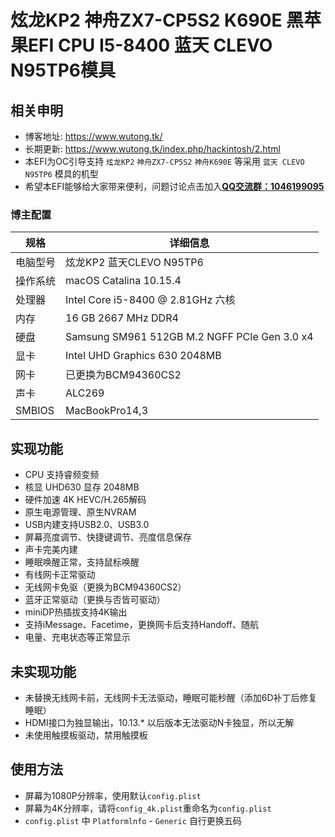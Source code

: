 # 炫龙KP2 神舟ZX7-CP5S2 K690E 黑苹果EFI CPU I5-8400 蓝天 CLEVO N95TP6模具

## 相关申明

- 博客地址: https://www.wutong.tk/
- 长期更新: https://www.wutong.tk/index.php/hackintosh/2.html
- 本EFI为OC引导支持 `炫龙KP2` `神舟ZX7-CP5S2` `神舟K690E`  等采用  `蓝天 CLEVO N95TP6` 模具的机型
- 希望本EFI能够给大家带来便利，问题讨论点击加入[**<u>QQ交流群：1046199095</u>**](https://jq.qq.com/?_wv=1027&k=5hGmbfx)

### 博主配置

| 规格     | 详细信息                                     |
| -------- | -------------------------------------------- |
| 电脑型号 | 炫龙KP2 蓝天CLEVO N95TP6                     |
| 操作系统 | macOS Catalina 10.15.4                       |
| 处理器   | Intel Core i5-8400 @ 2.81GHz 六核            |
| 内存     | 16 GB 2667 MHz DDR4                          |
| 硬盘     | Samsung SM961 512GB M.2 NGFF PCIe Gen 3.0 x4 |
| 显卡     | Intel UHD Graphics 630 2048MB                |
| 网卡     | 已更换为BCM94360CS2                          |
| 声卡     | ALC269                                       |
| SMBIOS   | MacBookPro14,3                               |

## 实现功能

- CPU 支持睿频变频
- 核显 UHD630 显存 2048MB
- 硬件加速 4K HEVC/H.265解码
- 原生电源管理、原生NVRAM
- USB内建支持USB2.0、USB3.0
- 屏幕亮度调节、快捷键调节、亮度信息保存
- 声卡完美内建
- 睡眠唤醒正常，支持鼠标唤醒
- 有线网卡正常驱动
- 无线网卡免驱（更换为BCM94360CS2）
- 蓝牙正常驱动（更换与否皆可驱动）
- miniDP热插拔支持4K输出
- 支持iMessage、Facetime，更换网卡后支持Handoff、随航
- 电量、充电状态等正常显示

## 未实现功能

- 未替换无线网卡前，无线网卡无法驱动，睡眠可能秒醒（添加6D补丁后修复睡眠）
- HDMI接口为独显输出，10.13.* 以后版本无法驱动N卡独显，所以无解
- 未使用触摸板驱动，禁用触摸板

## 使用方法

- 屏幕为1080P分辨率，使用默认`config.plist`
- 屏幕为4K分辨率，请将`config_4k.plist`重命名为`config.plist`
- `config.plist` 中 `Platformlnfo` - `Generic` 自行更换五码

